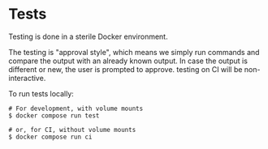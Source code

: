 Tests
==================================================

Testing is done in a sterile Docker environment.

The testing is "approval style", which means we simply run commands and
compare the output with an already known output.
In case the output is different or new, the user is prompted to approve.
testing on CI will be non-interactive.

To run tests locally:

    # For development, with volume mounts
    $ docker compose run test

    # or, for CI, without volume mounts
    $ docker compose run ci
